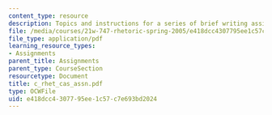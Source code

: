 ```yaml
---
content_type: resource
description: Topics and instructions for a series of brief writing assignments.
file: /media/courses/21w-747-rhetoric-spring-2005/e418dcc4307795ee1c57c7e693bd2024_c_rhet_cas_assn.pdf
file_type: application/pdf
learning_resource_types:
- Assignments
parent_title: Assignments
parent_type: CourseSection
resourcetype: Document
title: c_rhet_cas_assn.pdf
type: OCWFile
uid: e418dcc4-3077-95ee-1c57-c7e693bd2024
---
```

